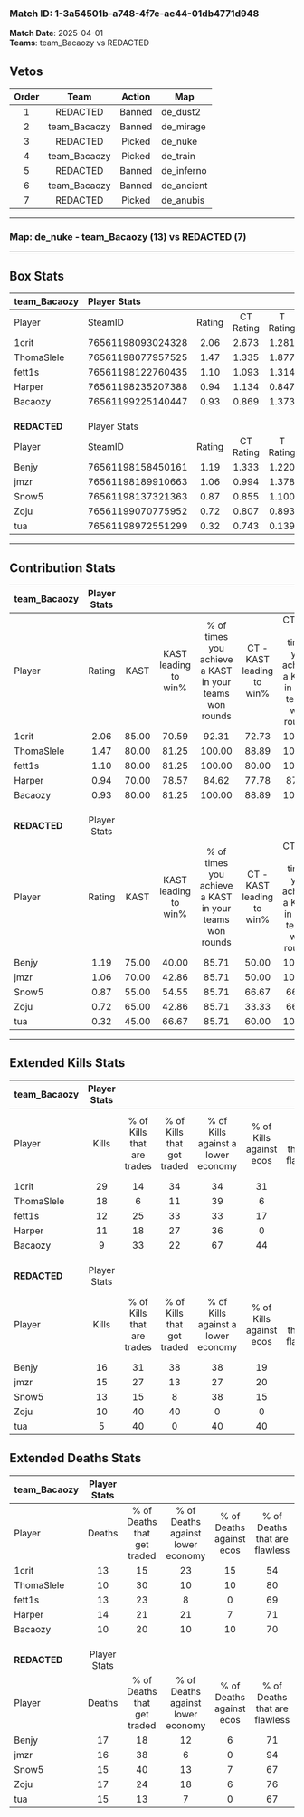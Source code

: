 ### Match ID: 1-3a54501b-a748-4f7e-ae44-01db4771d948  
**Match Date**: 2025-04-01  
**Teams**: team_Bacaozy vs REDACTED  

## Vetos  

| Order | Team | Action | Map |
| :---: | :--: | :----: | --- |
| 1 | REDACTED | Banned | de_dust2 |
| 2 | team_Bacaozy | Banned | de_mirage |
| 3 | REDACTED | Picked | de_nuke |
| 4 | team_Bacaozy | Picked | de_train |
| 5 | REDACTED | Banned | de_inferno |
| 6 | team_Bacaozy | Banned | de_ancient |
| 7 | REDACTED | Picked | de_anubis |

---  

### **Map**: de_nuke - team_Bacaozy (13) vs REDACTED (7)  
---  

## Box Stats  

| **team_Bacaozy** | Player Stats      |        |           |          |       |       |       |         |        |      |     |
| :- | :- | :-: | :-: | :-: | :-: | :-: | :-: | :-: | :-: | :-: | :-: |
| Player           | SteamID           | Rating | CT Rating | T Rating | KAST  |  ADR  | Kills | Assists | Deaths | K/D  | HS% |
| 1crit            | 76561198093024328 |  2.06  |   2.673   |  1.281   | 85.00 | 133.3 |  29   |    8    |   13   | 2.23 | 48  |
| ThomaSlele       | 76561198077957525 |  1.47  |   1.335   |  1.877   | 80.00 | 90.7  |  18   |    5    |   10   | 1.80 | 61  |
| fett1s           | 76561198122760435 |  1.10  |   1.093   |  1.314   | 80.00 | 76.0  |  12   |    8    |   13   | 0.92 | 16  |
| Harper           | 76561198235207388 |  0.94  |   1.134   |  0.847   | 70.00 | 69.0  |  11   |    8    |   14   | 0.79 | 36  |
| Bacaozy          | 76561199225140447 |  0.93  |   0.869   |  1.373   | 80.00 | 44.9  |   9   |    3    |   10   | 0.90 | 33  |
|                  |                   |        |           |          |       |       |       |         |        |      |     |
|                  |                   |        |           |          |       |       |       |         |        |      |     |
|                  |                   |        |           |          |       |       |       |         |        |      |     |
| **REDACTED**     | Player Stats      |        |           |          |       |       |       |         |        |      |     |
| Player           | SteamID           | Rating | CT Rating | T Rating | KAST  |  ADR  | Kills | Assists | Deaths | K/D  | HS% |
| Benjy            | 76561198158450161 |  1.19  |   1.333   |  1.220   | 75.00 | 97.9  |  16   |    5    |   17   | 0.94 | 62  |
| jmzr             | 76561198189910663 |  1.06  |   0.994   |  1.378   | 70.00 | 82.4  |  15   |    1    |   16   | 0.94 | 86  |
| Snow5            | 76561198137321363 |  0.87  |   0.855   |  1.100   | 55.00 | 69.9  |  13   |    4    |   15   | 0.87 | 84  |
| Zoju             | 76561199070775952 |  0.72  |   0.807   |  0.893   | 65.00 | 59.6  |  10   |    2    |   17   | 0.59 | 80  |
| tua              | 76561198972551299 |  0.32  |   0.743   |  0.139   | 45.00 | 32.8  |   5   |    2    |   15   | 0.33 | 40  |
---  

## Contribution Stats  

| **team_Bacaozy** | Player Stats |       |                      |                                                        |                           |                                                             |                          |                                                            |
| :- | :-: | :-: | :-: | :-: | :-: | :-: | :-: | :-: |
| Player           |    Rating    | KAST  | KAST leading to win% | % of times you achieve a KAST in your teams won rounds | CT - KAST leading to win% | CT - % of times you achieve a KAST in your teams won rounds | T - KAST leading to win% | T - % of times you achieve a KAST in your teams won rounds |
| 1crit            |     2.06     | 85.00 |        70.59         |                         92.31                          |           72.73           |                           100.00                            |          66.67           |                           80.00                            |
| ThomaSlele       |     1.47     | 80.00 |        81.25         |                         100.00                         |           88.89           |                           100.00                            |          71.43           |                           100.00                           |
| fett1s           |     1.10     | 80.00 |        81.25         |                         100.00                         |           80.00           |                           100.00                            |          83.33           |                           100.00                           |
| Harper           |     0.94     | 70.00 |        78.57         |                         84.62                          |           77.78           |                            87.50                            |          80.00           |                           80.00                            |
| Bacaozy          |     0.93     | 80.00 |        81.25         |                         100.00                         |           88.89           |                           100.00                            |          71.43           |                           100.00                           |
|                  |              |       |                      |                                                        |                           |                                                             |                          |                                                            |
|                  |              |       |                      |                                                        |                           |                                                             |                          |                                                            |
|                  |              |       |                      |                                                        |                           |                                                             |                          |                                                            |
| **REDACTED**     | Player Stats |       |                      |                                                        |                           |                                                             |                          |                                                            |
| Player           |    Rating    | KAST  | KAST leading to win% | % of times you achieve a KAST in your teams won rounds | CT - KAST leading to win% | CT - % of times you achieve a KAST in your teams won rounds | T - KAST leading to win% | T - % of times you achieve a KAST in your teams won rounds |
| Benjy            |     1.19     | 75.00 |        40.00         |                         85.71                          |           50.00           |                           100.00                            |          33.33           |                           75.00                            |
| jmzr             |     1.06     | 70.00 |        42.86         |                         85.71                          |           50.00           |                           100.00                            |          37.50           |                           75.00                            |
| Snow5            |     0.87     | 55.00 |        54.55         |                         85.71                          |           66.67           |                            66.67                            |          50.00           |                           100.00                           |
| Zoju             |     0.72     | 65.00 |        42.86         |                         85.71                          |           33.33           |                            66.67                            |          50.00           |                           100.00                           |
| tua              |     0.32     | 45.00 |        66.67         |                         85.71                          |           60.00           |                           100.00                            |          75.00           |                           75.00                            |
---  

## Extended Kills Stats  

| **team_Bacaozy** | Player Stats |                            |                            |                                    |                         |                              |                                 |                                       |                    |           |
| :- | :-: | :-: | :-: | :-: | :-: | :-: | :-: | :-: | :-: | :-: |
| Player           |    Kills     | % of Kills that are trades | % of Kills that got traded | % of Kills against a lower economy | % of Kills against ecos | % of Kills that are flawless | % of Kills that are close duels | % of Kills that are assisted by flash | Pistol Round Kills | AWP Kills |
| 1crit            |      29      |             14             |             34             |                 34                 |           31            |              83              |                3                |                   0                   |         4          |     0     |
| ThomaSlele       |      18      |             6              |             11             |                 39                 |            6            |              78              |                6                |                   6                   |         2          |     0     |
| fett1s           |      12      |             25             |             33             |                 33                 |           17            |              67              |                0                |                   0                   |         0          |     0     |
| Harper           |      11      |             18             |             27             |                 36                 |            0            |              64              |                0                |                   0                   |         0          |     4     |
| Bacaozy          |      9       |             33             |             22             |                 67                 |           44            |              78              |               11                |                   0                   |         1          |     0     |
|                  |              |                            |                            |                                    |                         |                              |                                 |                                       |                    |           |
|                  |              |                            |                            |                                    |                         |                              |                                 |                                       |                    |           |
|                  |              |                            |                            |                                    |                         |                              |                                 |                                       |                    |           |
| **REDACTED**     | Player Stats |                            |                            |                                    |                         |                              |                                 |                                       |                    |           |
| Player           |    Kills     | % of Kills that are trades | % of Kills that got traded | % of Kills against a lower economy | % of Kills against ecos | % of Kills that are flawless | % of Kills that are close duels | % of Kills that are assisted by flash | Pistol Round Kills | AWP Kills |
| Benjy            |      16      |             31             |             38             |                 38                 |           19            |              81              |                0                |                   0                   |         1          |     0     |
| jmzr             |      15      |             27             |             13             |                 27                 |           20            |              67              |                0                |                   0                   |         3          |     0     |
| Snow5            |      13      |             15             |             8              |                 38                 |           15            |              62              |               15                |                   0                   |         3          |     0     |
| Zoju             |      10      |             40             |             40             |                 0                  |            0            |              50              |               30                |                   0                   |         0          |     0     |
| tua              |      5       |             40             |             0              |                 40                 |           40            |              80              |                0                |                   0                   |         0          |     0     |
## Extended Deaths Stats  

| **team_Bacaozy** | Player Stats |                             |                                   |                          |                               |                            |                           |               |
| :- | :-: | :-: | :-: | :-: | :-: | :-: | :-: | :-: |
| Player           |    Deaths    | % of Deaths that get traded | % of Deaths against lower economy | % of Deaths against ecos | % of Deaths that are flawless | % of Deaths that are close | % of Deaths while blinded | Deaths to AWP |
| 1crit            |      13      |             15              |                23                 |            15            |              54               |             15             |             0             |       0       |
| ThomaSlele       |      10      |             30              |                10                 |            10            |              80               |             0              |             0             |       0       |
| fett1s           |      13      |             23              |                 8                 |            0             |              69               |             8              |             0             |       0       |
| Harper           |      14      |             21              |                21                 |            7             |              71               |             7              |             0             |       0       |
| Bacaozy          |      10      |             20              |                10                 |            10            |              70               |             10             |             0             |       0       |
|                  |              |                             |                                   |                          |                               |                            |                           |               |
|                  |              |                             |                                   |                          |                               |                            |                           |               |
|                  |              |                             |                                   |                          |                               |                            |                           |               |
| **REDACTED**     | Player Stats |                             |                                   |                          |                               |                            |                           |               |
| Player           |    Deaths    | % of Deaths that get traded | % of Deaths against lower economy | % of Deaths against ecos | % of Deaths that are flawless | % of Deaths that are close | % of Deaths while blinded | Deaths to AWP |
| Benjy            |      17      |             18              |                12                 |            6             |              71               |             6              |             6             |       1       |
| jmzr             |      16      |             38              |                 6                 |            0             |              94               |             0              |             0             |       1       |
| Snow5            |      15      |             40              |                13                 |            7             |              67               |             7              |             0             |       0       |
| Zoju             |      17      |             24              |                18                 |            6             |              76               |             0              |             0             |       1       |
| tua              |      15      |             13              |                 7                 |            0             |              67               |             7              |             0             |       1       |
